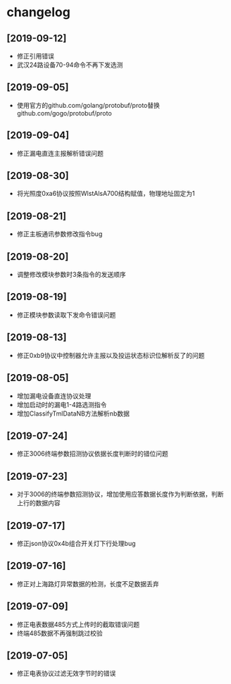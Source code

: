 # changelog

## [2019-09-12]

- 修正引用错误
- 武汉24路设备70-94命令不再下发选测

## [2019-09-05]

- 使用官方的github.com/golang/protobuf/proto替换github.com/gogo/protobuf/proto

## [2019-09-04]

- 修正漏电直连主报解析错误问题

## [2019-08-30]

- 将光照度0xa6协议按照WlstAlsA700结构赋值，物理地址固定为1

## [2019-08-21]

- 修正主板通讯参数修改指令bug

## [2019-08-20]

- 调整修改模块参数时3条指令的发送顺序

## [2019-08-19]

- 修正模块参数读取下发命令错误问题

## [2019-08-13]

- 修正0xb9协议中控制器允许主报以及投运状态标识位解析反了的问题

## [2019-08-05]

- 增加漏电设备直连协议处理
- 增加启动时的漏电1-4路选测指令
- 增加ClassifyTmlDataNB方法解析nb数据

## [2019-07-24]

- 修正3006终端参数招测协议依据长度判断时的错位问题

## [2019-07-23]

- 对于3006的终端参数招测协议，增加使用应答数据长度作为判断依据，判断上行的数据内容

## [2019-07-17]

- 修正json协议0x4b组合开关灯下行处理bug

## [2019-07-16]

- 修正对上海路灯异常数据的检测，长度不足数据丢弃

## [2019-07-09]

- 修正电表数据485方式上传时的截取错误问题
- 终端485数据不再强制跳过校验

## [2019-07-05]

- 修正电表协议过滤无效字节时的错误
